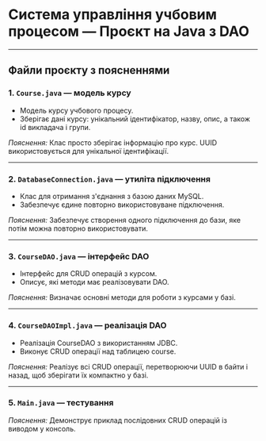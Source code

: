 # Система управління учбовим процесом — Проєкт на Java з DAO

---

## Файли проєкту з поясненнями

### 1. `Course.java` — модель курсу

 * Модель курсу учбового процесу.
 * Зберігає дані курсу: унікальний ідентифікатор, назву, опис, а також id викладача і групи.

*Пояснення:* Клас просто зберігає інформацію про курс. UUID використовується для унікальної ідентифікації.

---

### 2. `DatabaseConnection.java` — утиліта підключення

 * Клас для отримання з'єднання з базою даних MySQL.
 * Забезпечує єдине повторно використовуване підключення.

*Пояснення:* Забезпечує створення одного підключення до бази, яке потім можна повторно використовувати.

---

### 3. `CourseDAO.java` — інтерфейс DAO

 * Інтерфейс для CRUD операцій з курсом.
 * Описує, які методи має реалізовувати DAO.

*Пояснення:* Визначає основні методи для роботи з курсами у базі.

---

### 4. `CourseDAOImpl.java` — реалізація DAO

 * Реалізація CourseDAO з використанням JDBC.
 * Виконує CRUD операції над таблицею course.

*Пояснення:* Реалізує всі CRUD операції, перетворюючи UUID в байти і назад, щоб зберігати їх компактно у базі.

---

### 5. `Main.java` — тестування

*Пояснення:* Демонструє приклад послідовних CRUD операцій із виводом у консоль.
